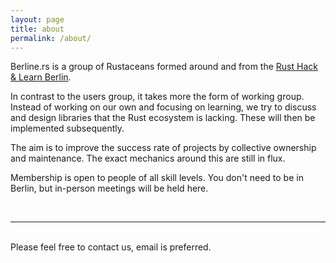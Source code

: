 ```yaml
---
layout: page
title: about
permalink: /about/
---
```


<!--<img class="col one right" src="/img/prof_pic.jpg">-->

<p>
Berline.rs is a group of Rustaceans formed around and from the <a href="https://www.meetup.com/opentechschool-berlin/">Rust Hack & Learn Berlin</a>.
</p>

<p>
In contrast to the users group, it takes more the form of working group. Instead of working on our own and focusing on learning, we try to discuss and design libraries that the Rust ecosystem is lacking. These will then be implemented subsequently.
</p>

<p>
The aim is to improve the success rate of projects by collective ownership and maintenance. The exact mechanics around this are still in flux.
</p>

<p>
Membership is open to people of all skill levels. You don't
need to be in Berlin, but in-person meetings will be held here.
</p>

<br/>
<hr/>
<br/>
<span class="contacticon center">
	<a href="mailto:flo@andersground.net"><i class="fa fa-envelope-square"></i></a>
	<a href="https://github.com/berlinrs" target="_blank"><i class="fa fa-github-square"></i></a>
	<a href="https://twitter.com/RustBerlin" target="_blank"><i class="fa fa-twitter-square"></i></a>
</span>

<div class="col three caption">
	Please feel free to contact us, email is preferred.
</div>

